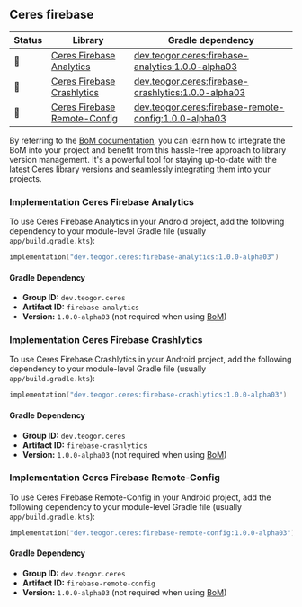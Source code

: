 ## Ceres firebase

| Status | Library | Gradle dependency |
| ------ | ------- | ----------------- |
| 🧪 | [Ceres Firebase Analytics](/firebase/analytics) | [dev.teogor.ceres:firebase-analytics:1.0.0-alpha03](#implementation-ceres-firebase-analytics) |
| 🧪 | [Ceres Firebase Crashlytics](/firebase/crashlytics) | [dev.teogor.ceres:firebase-crashlytics:1.0.0-alpha03](#implementation-ceres-firebase-crashlytics) |
| 🧪 | [Ceres Firebase Remote-Config](/firebase/remote-config) | [dev.teogor.ceres:firebase-remote-config:1.0.0-alpha03](#implementation-ceres-firebase-remote-config) |

By referring to the [BoM documentation](/docs/bom/versions.md), you can learn how to integrate the BoM into your project and benefit from this hassle-free approach to library version management. It's a powerful tool for staying up-to-date with the latest Ceres library versions and seamlessly integrating them into your projects.


### Implementation Ceres Firebase Analytics

To use Ceres Firebase Analytics in your Android project, add the following dependency to your module-level Gradle file (usually `app/build.gradle.kts`):

```kotlin
implementation("dev.teogor.ceres:firebase-analytics:1.0.0-alpha03")
```

#### Gradle Dependency

- **Group ID:** `dev.teogor.ceres`
- **Artifact ID:** `firebase-analytics`
- **Version:** `1.0.0-alpha03` (not required when using [BoM](/docs/bom/versions.md))

### Implementation Ceres Firebase Crashlytics

To use Ceres Firebase Crashlytics in your Android project, add the following dependency to your module-level Gradle file (usually `app/build.gradle.kts`):

```kotlin
implementation("dev.teogor.ceres:firebase-crashlytics:1.0.0-alpha03")
```

#### Gradle Dependency

- **Group ID:** `dev.teogor.ceres`
- **Artifact ID:** `firebase-crashlytics`
- **Version:** `1.0.0-alpha03` (not required when using [BoM](/docs/bom/versions.md))

### Implementation Ceres Firebase Remote-Config

To use Ceres Firebase Remote-Config in your Android project, add the following dependency to your module-level Gradle file (usually `app/build.gradle.kts`):

```kotlin
implementation("dev.teogor.ceres:firebase-remote-config:1.0.0-alpha03")
```

#### Gradle Dependency

- **Group ID:** `dev.teogor.ceres`
- **Artifact ID:** `firebase-remote-config`
- **Version:** `1.0.0-alpha03` (not required when using [BoM](/docs/bom/versions.md))


